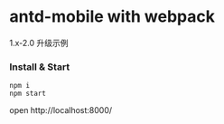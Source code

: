 # antd-mobile with webpack

1.x-2.0 升级示例

### Install & Start

```shell
npm i
npm start
```

open http://localhost:8000/

